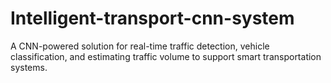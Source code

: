 # Intelligent-transport-cnn-system
A CNN-powered solution for real-time traffic detection, vehicle classification, and estimating traffic volume to support smart transportation systems.
